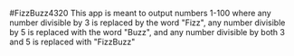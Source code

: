 #FizzBuzz4320
This app is meant to output numbers 1-100 
where any number divisible by 3 is replaced by the word "Fizz", 
any number divisible by 5 is replaced with the word "Buzz",
and any number divisible by both 3 and 5 is replaced with "FizzBuzz"